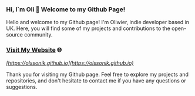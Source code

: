 ### Hi, I`m Oli 👋 Welcome to my Github Page!
Hello and welcome to my Github page! I'm Oliwier, indie developer based in UK. Here, you will find some of my projects and contributions to the open-source community.


### [Visit My Website](https://olssonik.github.io) 🌐

*[https://olssonik.github.io](https://olssonik.github.io)*



Thank you for visiting my Github page. Feel free to explore my projects and repositories, and don't hesitate to contact me if you have any questions or suggestions.
